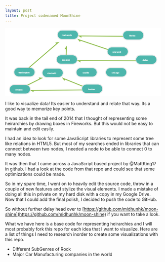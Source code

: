 ```yaml
---
layout: post
title: Project codenamed MoonShine
---
```

![randomcontact](/public/images/moonshine_sample.png)

I like to visualize data! Its easier to understand and relate that way. Its a good way to memorize key points.

It was back in the tail end of 2014 that I thought of representing some heirarchies by drawing boxes in Fireworks. But this would not be easy to maintain and edit easily.

I had an idea to look for some JavaScript libraries to represent some tree like relations in HTML5. But most of my searches ended in libraries that can connect between two nodes, I needed a node to be able to connect 0 to many nodes.

It was then that I came across a JavaScript based project by @MattKing17 in github. I had a look at the code from that repo and could see that some optimizations could be made.

So in my spare time, I went on to heavily edit the source code, throw in a couple of new features and stylize the visual elements. I made a mistake of doing all this in private on my hard disk with a copy in my Google Drive. Now that I could add the final polish, I decided to push the code to GitHub.

So without further delay head over to [https://github.com/midhunhk/moon-shine](https://github.com/midhunhk/moon-shine) if you want to take a look.

What we have here is a base code for representing heirarchies and I will most probably fork this repo for each idea that I want to visualize. Here are a list of things I need to research inorder to create some visualizations with this repo.

* Different SubGenres of Rock
* Major Car Manufacturing companies in the world